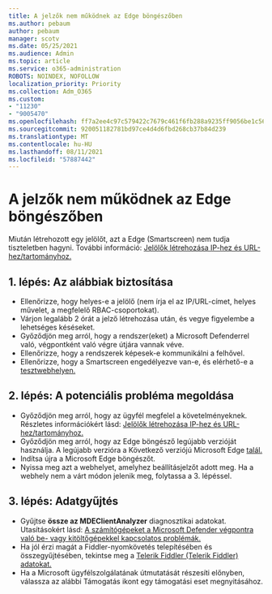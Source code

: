 ```yaml
---
title: A jelzők nem működnek az Edge böngészőben
ms.author: pebaum
author: pebaum
manager: scotv
ms.date: 05/25/2021
ms.audience: Admin
ms.topic: article
ms.service: o365-administration
ROBOTS: NOINDEX, NOFOLLOW
localization_priority: Priority
ms.collection: Adm_O365
ms.custom:
- "11230"
- "9005470"
ms.openlocfilehash: ff7a2ee4c97c579422c7679c461f6fb288a9235ff9056be1c56e80b1d6379723
ms.sourcegitcommit: 920051182781bd97ce4d4d6fbd268cb37b84d239
ms.translationtype: MT
ms.contentlocale: hu-HU
ms.lasthandoff: 08/11/2021
ms.locfileid: "57887442"
---
```

# <a name="indicators-dont-work-using-edge-browser"></a>A jelzők nem működnek az Edge böngészőben

Miután létrehozott egy jelölőt, azt a Edge (Smartscreen) nem tudja tiszteletben hagyni. További információ: [Jelölők létrehozása IP-hez és URL-hez/tartományhoz.](https://docs.microsoft.com/microsoft-365/security/defender-endpoint/indicator-ip-domain)

## <a name="step-1-ensure-the-following"></a>1. lépés: Az alábbiak biztosítása

- Ellenőrizze, hogy helyes-e a jelölő (nem írja el az IP/URL-címet, helyes művelet, a megfelelő RBAC-csoportokat).
- Várjon legalább 2 órát a jelző létrehozása után, és vegye figyelembe a lehetséges késéseket.
- Győződjön meg arról, hogy a rendszer(eket) a Microsoft Defenderrel való, végpontként való végre útjára vannak véve.
- Ellenőrizze, hogy a rendszerek képesek-e kommunikálni a felhővel.
- Ellenőrizze, hogy a Smartscreen engedélyezve van-e, és elérhető-e a [tesztwebhelyen.](https://demo.smartscreen.msft.net)

## <a name="step-2-troubleshoot-the-potential-issue"></a>2. lépés: A potenciális probléma megoldása

- Győződjön meg arról, hogy az ügyfél megfelel a követelményeknek. Részletes információkért lásd: [Jelölők létrehozása IP-hez és URL-hez/tartományhoz.](https://docs.microsoft.com/microsoft-365/security/defender-endpoint/indicator-ip-domain)
- Győződjön meg arról, hogy az Edge böngésző legújabb verzióját használja. A legújabb verzióra a Következő verziójú Microsoft Edge [talál.](https://support.microsoft.com/microsoft-edge/find-out-which-version-of-microsoft-edge-you-have-c726bee8-c42e-e472-e954-4cf5123497eb)
- Indítsa újra a Microsoft Edge böngészőt.
- Nyissa meg azt a webhelyet, amelyhez beállításjelzőt adott meg. Ha a webhely nem a várt módon jelenik meg, folytassa a 3. lépéssel. 

## <a name="step-3-collect-data"></a>3. lépés: Adatgyűjtés

- Gyűjtse **össze az MDEClientAnalyzer** diagnosztikai adatokat. Utasításokért lásd: [A számítógépeket a Microsoft Defender végpontra való be- vagy kitöltőgépekkel kapcsolatos problémák.](issues-with-onboarding-machines.md)
- Ha jól érzi magát a Fiddler-nyomkövetés telepítésében és összegyűjtésében, tekintse meg a [Telerik Fiddler (Telerik Fiddler) adatokat.](http://www.telerik.com/fiddler)
- Ha a Microsoft ügyfélszolgálatának útmutatását részesíti előnyben, válassza az alábbi Támogatás ikont egy támogatási eset megnyitásához.
